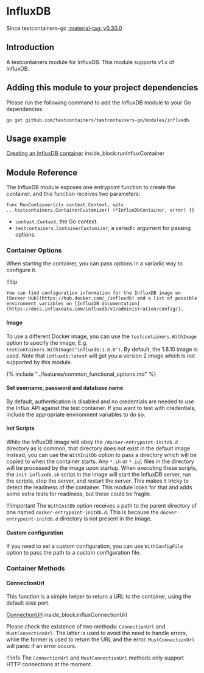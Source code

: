# InfluxDB

Since testcontainers-go <a href="https://github.com/testcontainers/testcontainers-go/releases/tag/v0.30.0"><span class="tc-version">:material-tag: v0.30.0</span></a>

## Introduction

A testcontainers module for InfluxDB.  This module supports v1.x of InfluxDB.   

## Adding this module to your project dependencies

Please run the following command to add the InfluxDB module to your Go dependencies:

```
go get github.com/testcontainers/testcontainers-go/modules/influxdb
```

## Usage example

<!--codeinclude--> 
[Creating an InfluxDB container](../../modules/influxdb/examples_test.go) inside_block:runInfluxContainer
<!--/codeinclude-->

## Module Reference

The InfluxDB module exposes one entrypoint function to create the container, and this function receives two parameters:

```golang
func RunContainer(ctx context.Context, opts ...testcontainers.ContainerCustomizer) (*InfluxDbContainer, error) {}
```

- `context.Context`, the Go context.
- `testcontainers.ContainerCustomizer`, a variadic argument for passing options.

### Container Options

When starting the container, you can pass options in a variadic way to configure it.

!!!tip

    You can find configuration information for the InfluxDB image on [Docker Hub](https://hub.docker.com/_/influxdb) and a list of possible 
    environment variables on [InfluxDB documentation](https://docs.influxdata.com/influxdb/v1/administration/config/).

#### Image

To use a different Docker image, you can use the `testcontainers.WithImage` option to specify the 
image, E.g. `testcontainers.WithImage("influxdb:1.8.0")`.  By default, the 1.8.10 image is used.  Note that
`influxdb:latest` will get you a version 2 image which is not supported by this module.


{% include "../features/common_functional_options.md" %}

#### Set username, password and database name

By default, authentication is disabled and no credentials are needed to use the Influx API against the test container.
If you want to test with credentials, include the appropriate environment variables to do so.

#### Init Scripts

While the InfluxDB image will obey the `/docker-entrypoint-initdb.d` directory as is common, that directory does not
exist in the default image. Instead, you can use the `WithInitDb` option to pass a directory which will be copied to
when the container starts. Any `*.sh` or `*.iql` files in the directory will be processed by the image upon startup.
When executing these scripts, the `init-influxdb.sh` script in the image will start the InfluxDB server, run the
scripts, stop the server, and restart the server.  This makes it tricky to detect the readiness of the container.
This module looks for that and adds some extra tests for readiness, but these could be fragile.

!!!important
    The `WithInitDb` option receives a path to the parent directory of one named `docker-entrypoint-initdb.d`. This is
    because the `docker-entrypoint-initdb.d` directory is not present in the image.

#### Custom configuration

If you need to set a custom configuration, you can use `WithConfigFile` option to pass the path to a custom configuration file.

### Container Methods

#### ConnectionUrl

This function is a simple helper to return a URL to the container, using the default `8086` port.

<!--codeinclude-->
[ConnectionUrl](../../modules/influxdb/influxdb_test.go) inside_block:influxConnectionUrl
<!--/codeinclude-->

Please check the existence of two methods: `ConnectionUrl` and `MustConnectionUrl`. The latter is used to avoid the need to handle errors,
while the former is used to return the URL and the error. `MustConnectionUrl` will panic if an error occurs.

!!!info
    The `ConnectionUrl` and `MustConnectionUrl` methods only support HTTP connections at the moment.
